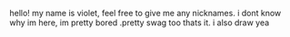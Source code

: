 hello! my name is violet, feel free to give me any nicknames.
i dont know why im here, im pretty bored
.pretty swag too
thats it. i also draw yea

<!---
vigatoro/vigatoro is a ✨ special ✨ repository because its `README.md` (this file) appears on your GitHub profile.
You can click the Preview link to take a look at your changes.
--->
